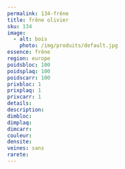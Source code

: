 ```yaml
---
permalink: 134-frêne
title: frêne olivier
sku: 134
image: 
  - alt: bois
    photo: /img/produits/default.jpg
essence: frêne
region: europe
poidsbloc: 100
poidsplaq: 100
poidscarr: 100
prixbloc: 1
prixplaq: 1
prixcarr: 1
details: 
description: 
dimbloc: 
dimplaq: 
dimcarr: 
couleur: 
densite: 
veines: sans
rarete: 
---
```

